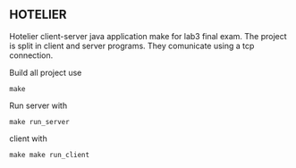 ## HOTELIER
Hotelier client-server java application make for lab3 final exam. The project is split in client and server programs. They comunicate using a tcp connection.

Build all project use
```
make
```
Run server with
```
make run_server
```
client with

```
make make run_client
```